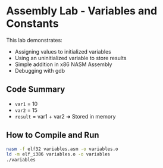 # Assembly Lab - Variables and Constants

This lab demonstrates:

- Assigning values to initialized variables
- Using an uninitialized variable to store results
- Simple addition in x86 NASM Assembly
- Debugging with gdb

## Code Summary

- `var1` = 10
- `var2` = 15
- `result` = var1 + var2 ➜ Stored in memory

## How to Compile and Run

```bash
nasm -f elf32 variables.asm -o variables.o
ld -m elf_i386 variables.o -o variables
./variables
